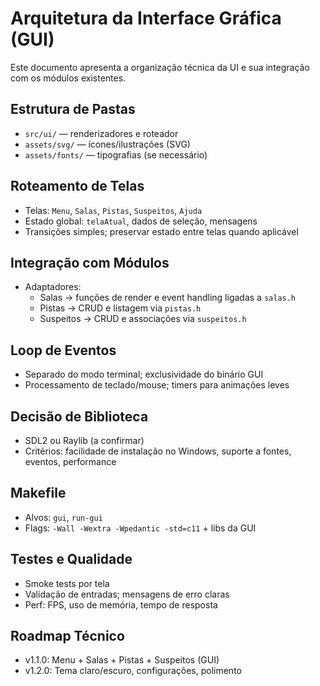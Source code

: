 # Arquitetura da Interface Gráfica (GUI)

Este documento apresenta a organização técnica da UI e sua integração com os módulos existentes.

## Estrutura de Pastas
- `src/ui/` — renderizadores e roteador
- `assets/svg/` — ícones/ilustrações (SVG)
- `assets/fonts/` — tipografias (se necessário)

## Roteamento de Telas
- Telas: `Menu`, `Salas`, `Pistas`, `Suspeitos`, `Ajuda`
- Estado global: `telaAtual`, dados de seleção, mensagens
- Transições simples; preservar estado entre telas quando aplicável

## Integração com Módulos
- Adaptadores:
  - Salas → funções de render e event handling ligadas a `salas.h`
  - Pistas → CRUD e listagem via `pistas.h`
  - Suspeitos → CRUD e associações via `suspeitos.h`

## Loop de Eventos
- Separado do modo terminal; exclusividade do binário GUI
- Processamento de teclado/mouse; timers para animações leves

## Decisão de Biblioteca
- SDL2 ou Raylib (a confirmar)
- Critérios: facilidade de instalação no Windows, suporte a fontes, eventos, performance

## Makefile
- Alvos: `gui`, `run-gui`
- Flags: `-Wall -Wextra -Wpedantic -std=c11` + libs da GUI

## Testes e Qualidade
- Smoke tests por tela
- Validação de entradas; mensagens de erro claras
- Perf: FPS, uso de memória, tempo de resposta

## Roadmap Técnico
- v1.1.0: Menu + Salas + Pistas + Suspeitos (GUI)
- v1.2.0: Tema claro/escuro, configurações, polimento